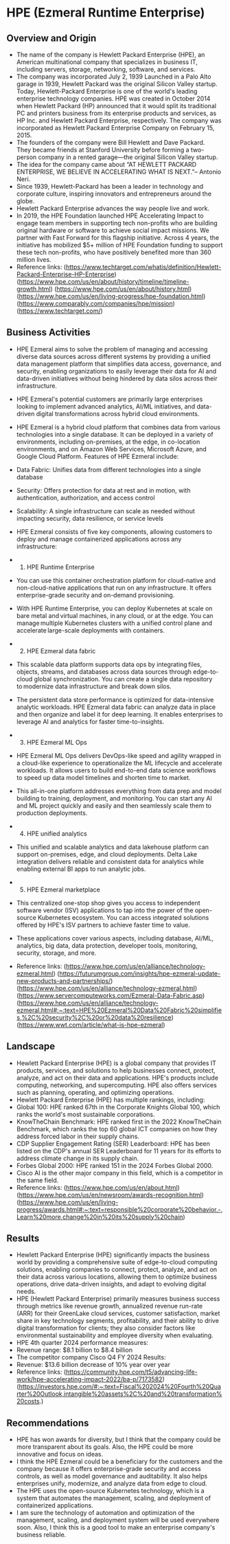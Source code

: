 # HPE (Ezmeral Runtime Enterprise)

## Overview and Origin

* The name of the company is Hewlett Packard Enterprise (HPE), an American multinational company that specializes in business IT, including servers, storage, networking, software, and services.
* The company was incorporated July 2, 1939 Launched in a Palo Alto garage in 1939, Hewlett Packard was the original Silicon Valley startup. Today, Hewlett-Packard Enterprise is one of the world's leading enterprise technology companies. HPE was created in October 2014 when Hewlett Packard (HP) announced that it would split its traditional PC and printers business from its enterprise products and services, as HP Inc. and Hewlett Packard Enterprise, respectively. The company was incorporated as Hewlett Packard Enterprise Company on February 15, 2015. 
* The founders of the company were Bill Hewlett and Dave Packard. They became friends at Stanford University before forming a two-person company in a rented garage—the original Silicon Valley startup. 
* The idea for the company came about  “AT HEWLETT PACKARD ENTERPRISE, WE BELIEVE IN ACCELERATING WHAT IS NEXT.”– Antonio Neri. 
* Since 1939, Hewlett-Packard has been a leader in technology and corporate culture, inspiring innovators and entrepreneurs around the globe.
* Hewlett Packard Enterprise advances the way people live and work.
* In 2019, the HPE Foundation launched HPE Accelerating Impact to engage team members in supporting tech non-profits who are building original hardware or software to achieve social impact missions. We partner with Fast Forward for this flagship initiative. Across 4 years, the initiative has mobilized $5+ million of HPE Foundation funding to support these tech non-profits, who have positively benefited more than 360 million lives.
* Reference links: (https://www.techtarget.com/whatis/definition/Hewlett-Packard-Enterprise-HP-Enterprise) (https://www.hpe.com/us/en/about/history/timeline/timeline-growth.html) (https://www.hpe.com/us/en/about/history.html) (https://www.hpe.com/us/en/living-progress/hpe-foundation.html) (https://www.comparably.com/companies/hpe/mission) (https://www.techtarget.com/)

## Business Activities

* HPE Ezmeral aims to solve the problem of managing and accessing diverse data sources across different systems by providing a unified data management platform that simplifies data access, governance, and security, enabling organizations to easily leverage their data for AI and data-driven initiatives without being hindered by data silos across their infrastructure. 
* HPE Ezmeral's potential customers are primarily large enterprises looking to implement advanced analytics, AI/ML initiatives, and data-driven digital transformations across hybrid cloud environments.
* HPE Ezmeral is a hybrid cloud platform that combines data from various technologies into a single database. It can be deployed in a variety of environments, including on-premises, at the edge, in co-location environments, and on Amazon Web Services, Microsoft Azure, and Google Cloud Platform. Features of HPE Ezmeral include:
* Data Fabric: Unifies data from different technologies into a single database 
* Security: Offers protection for data at rest and in motion, with authentication, authorization, and access control 
* Scalability: A single infrastructure can scale as needed without impacting security, data resilience, or service levels 

* HPE Ezmeral consists of five key components, allowing customers to deploy and manage containerized applications across any infrastructure:  
* 1. HPE Runtime Enterprise  
* You can use this container orchestration platform for cloud-native and non-cloud-native applications that run on any infrastructure. It offers enterprise-grade security and on-demand provisioning.  
* With HPE Runtime Enterprise, you can deploy Kubernetes at scale on bare metal and virtual machines, in any cloud, or at the edge. You can manage multiple Kubernetes clusters with a unified control plane and accelerate large-scale deployments with containers.  
* 2. HPE Ezmeral data fabric  
* This scalable data platform supports data ops by integrating files, objects, streams, and databases across data sources through edge-to-cloud global synchronization. You can create a single data repository to modernize data infrastructure and break down silos.  
* The persistent data store performance is optimized for data-intensive analytic workloads. HPE Ezmeral data fabric can analyze data in place and then organize and label it for deep learning. It enables enterprises to leverage AI and analytics for faster time-to-insights.  
* 3. HPE Ezmeral ML Ops  
* HPE Ezmeral ML Ops delivers DevOps-like speed and agility wrapped in a cloud-like experience to operationalize the ML lifecycle and accelerate workloads. It allows users to build end-to-end data science workflows to speed up data model timelines and shorten time to market.  
* This all-in-one platform addresses everything from data prep and model building to training, deployment, and monitoring. You can start any AI and ML project quickly and easily and then seamlessly scale them to production deployments.  
* 4. HPE unified analytics  
* This unified and scalable analytics and data lakehouse platform can support on-premises, edge, and cloud deployments. Delta Lake integration delivers reliable and consistent data for analytics while enabling external BI apps to run analytic jobs.  
* 5. HPE Ezmeral marketplace  
* This centralized one-stop shop gives you access to independent software vendor (ISV) applications to tap into the power of the open-source Kubernetes ecosystem. You can access integrated solutions offered by HPE's ISV partners to achieve faster time to value.  
* These applications cover various aspects, including database, AI/ML, analytics, big data, data protection, developer tools, monitoring, security, storage, and more.  
* Reference links: (https://www.hpe.com/us/en/alliance/technology-ezmeral.html) (https://futurumgroup.com/insights/hpe-ezmeral-update-new-products-and-partnerships/) (https://www.hpe.com/us/en/alliance/technology-ezmeral.html) (https://www.servercomputeworks.com/Ezmeral-Data-Fabric.asp)(https://www.hpe.com/us/en/alliance/technology-ezmeral.html#:~:text=HPE%20Ezmeral%20Data%20Fabric%20simplifies,%2C%20security%2C%20or%20data%20resilience) (https://www.wwt.com/article/what-is-hpe-ezmeral) 

## Landscape

* Hewlett Packard Enterprise (HPE) is a global company that provides IT products, services, and solutions to help businesses connect, protect, analyze, and act on their data and applications. HPE's products include computing, networking, and supercomputing. HPE also offers services such as planning, operating, and optimizing operations.
* Hewlett Packard Enterprise (HPE) has multiple rankings, including:
* Global 100: HPE ranked 67th in the Corporate Knights Global 100, which ranks the world's most sustainable corporations. 
* KnowTheChain Benchmark: HPE ranked first in the 2022 KnowTheChain Benchmark, which ranks the top 60 global ICT companies on how they address forced labor in their supply chains. 
* CDP Supplier Engagement Rating (SER) Leaderboard: HPE has been listed on the CDP's annual SER Leaderboard for 11 years for its efforts to address climate change in its supply chain. 
* Forbes Global 2000: HPE ranked 151 in the 2024 Forbes Global 2000. 
* Cisco AI is the other major company in this field, which is a competitor in the same field.
* Reference links: (https://www.hpe.com/us/en/about.html) (https://www.hpe.com/us/en/newsroom/awards-recognition.html) (https://www.hpe.com/us/en/living-progress/awards.html#:~:text=responsible%20corporate%20behavior.-,Learn%20more,change%20in%20its%20supply%20chain)

## Results

* Hewlett Packard Enterprise (HPE) significantly impacts the business world by providing a comprehensive suite of edge-to-cloud computing solutions, enabling companies to connect, protect, analyze, and act on their data across various locations, allowing them to optimize business operations, drive data-driven insights, and adapt to evolving digital needs.
* HPE (Hewlett Packard Enterprise) primarily measures business success through metrics like revenue growth, annualized revenue run-rate (ARR) for their GreenLake cloud services, customer satisfaction, market share in key technology segments, profitability, and their ability to drive digital transformation for clients; they also consider factors like environmental sustainability and employee diversity when evaluating.
* HPE 4th quarter 2024 performance measures:
* Revenue range: $8.1 billion to $8.4 billion 
* The competitor company Cisco Q4 FY 2024 Results:
* Revenue: $13.6 billion decrease of 10% year over year
* Reference links: (https://community.hpe.com/t5/advancing-life-work/hpe-accelerating-impact-2022/ba-p/7173582) (https://investors.hpe.com/#:~:text=Fiscal%202024%20Fourth%20Quarter%20Outlook,intangible%20assets%2C%20and%20transformation%20costs.)


## Recommendations

* HPE has won awards for diversity, but I think that the company could be more transparent about its goals. Also, the HPE could be more innovative and focus on ideas. 
* I think the HPE Ezmeral could be a beneficiary for the customers and the company because it offers enterprise-grade security and access controls, as well as model governance and auditability. It also helps enterprises unify, modernize, and analyze data from edge to cloud.
*  The HPE uses the open-source Kubernetes technology, which is a system that automates the management, scaling, and deployment of containerized applications.
* I am sure the technology of automation and optimization of the management, scaling, and deployment system will be used everywhere soon. Also, I think this is a good tool to make an enterprise company's business reliable.

